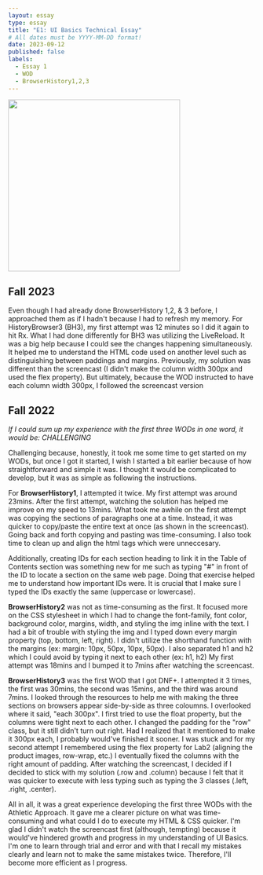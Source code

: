 ```yaml
---
layout: essay
type: essay
title: "E1: UI Basics Technical Essay"
# All dates must be YYYY-MM-DD format!
date: 2023-09-12
published: false
labels:
  - Essay 1
  - WOD
  - BrowserHistory1,2,3
---
```


<img width="350px" class="rounded float-start pe-4" src="https://jerad.blog/wp-content/uploads/2019/11/The-Value-of-Challenging-Yourself.jpg">


## Fall 2023

Even though I had already done BrowserHistory 1,2, & 3 before, I approached them as if I hadn't because I had to refresh my memory. For HistoryBrowser3 (BH3), my first attempt was 12 minutes so I did it again to hit Rx. What I had done differently for BH3 was utilizing the LiveReload. It was a big help because I could see the changes happening simultaneously. It helped me to understand the HTML code used on another level such as distinguishing between paddings and margins. Previously, my solution was different than the screencast (I didn't make the column width 300px and used the flex property). But ultimately, because the WOD instructed to have each column width 300px, I followed the screencast version

## Fall 2022
  
*If I could sum up my experience with the first three WODs in one word, it would be: CHALLENGING*

Challenging because, honestly, it took me some time to get started on my WODs, but once I got it started, I wish I started a bit earlier because of how straightforward and simple it was. I thought it would be complicated to develop, but it was as simple as following the instructions.

For **BrowserHistory1**, I attempted it twice. My first attempt was around 23mins. After the first attempt, watching the solution has helped me improve on my speed to 13mins. What took me awhile on the first attempt was copying the sections of paragraphs one at a time. Instead, it was quicker to copy/paste the entire text at once (as shown in the screencast). Going back and forth copying and pasting was time-consuming. I also took time to clean up and align the html tags which were unneccesary. 

Additionally, creating IDs for each section heading to link it in the Table of Contents section was something new for me such as typing "#" in front of the ID to locate a section on the same web page. Doing that exercise helped me to understand how important IDs were. It is crucial that I make sure I typed the IDs exactly the same (uppercase or lowercase). 

**BrowserHistory2** was not as time-consuming as the first. It focused more on the CSS stylesheet in which I had to change the font-family, font color, background color, margins, width, and styling the img inline with the text. I had a bit of trouble with styling the img and I typed down every margin property (top, bottom, left, right). I didn't utilize the shorthand function with the margins (ex: margin: 10px, 50px, 10px, 50px). I also separated h1 and h2 which I could avoid by typing it next to each other (ex: h1, h2) My first attempt was 18mins and I bumped it to 7mins after watching the screencast.
  
**BrowserHistory3** was the first WOD that I got DNF+. I attempted it 3 times, the first was 30mins, the second was 15mins, and the third was around 7mins. I looked through the resources to help me with making the three sections on browsers appear side-by-side as three coloumns. I overlooked where it said, "each 300px". I first tried to use the float property, but the columns were tight next to each other. I changed the padding for the "row" class, but it still didn't turn out right. Had I realized that it mentioned to make it 300px each, I probably would've finished it sooner. I was stuck and for my second attempt I remembered using the flex property for Lab2 (aligning the product images, row-wrap, etc.) I eventually fixed the columns with the right amount of padding. After watching the screencast, I decided if I decided to stick with my solution (.row and .column) because I felt that it was quicker to execute with less typing such as typing the 3 classes (.left, .right, .center). 
  
All in all, it was a great experience developing the first three WODs with the Athletic Approach. It gave me a clearer picture on what was time-consuming and what could I do to execute my HTML & CSS quicker. I'm glad I didn't watch the screencast first (although, tempting) because it would've hindered growth and progress in my understanding of UI Basics. I'm one to learn through trial and error and with that I recall my mistakes clearly and learn not to make the same mistakes twice. Therefore, I'll become more efficient as I progress.
